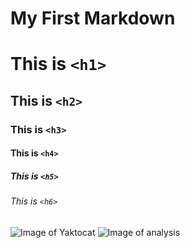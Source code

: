 # My First Markdown

# This is `<h1>`
## This is `<h2>`
### This is `<h3>`
#### This is `<h4>`
##### This is `<h5>`
###### This is `<h6>`

![Image of Yaktocat](https://octodex.github.com/images/yaktocat.png)
![Image of analysis](https://imgs.search.brave.com/j83hgQJeVZyxLrmE42OTQDLC6XZSzdK8vtnBWgJ8E7A/rs:fit:860:0:0/g:ce/aHR0cHM6Ly9tZWRp/YS5nZWVrc2Zvcmdl/ZWtzLm9yZy9pbWct/cHJhY3RpY2UvcHJv/ZC9jb3Vyc2VzLzE2/OTkzNDI4NzEvV2Vi/L0NvbnRlbnQvZnVs/bC1zdGFjay1hcHBs/aWVkLWRhdGEtc2Np/ZW5jZS1wcm9ncmFt/LXRodW1ibmFpbC53/ZWJw)
